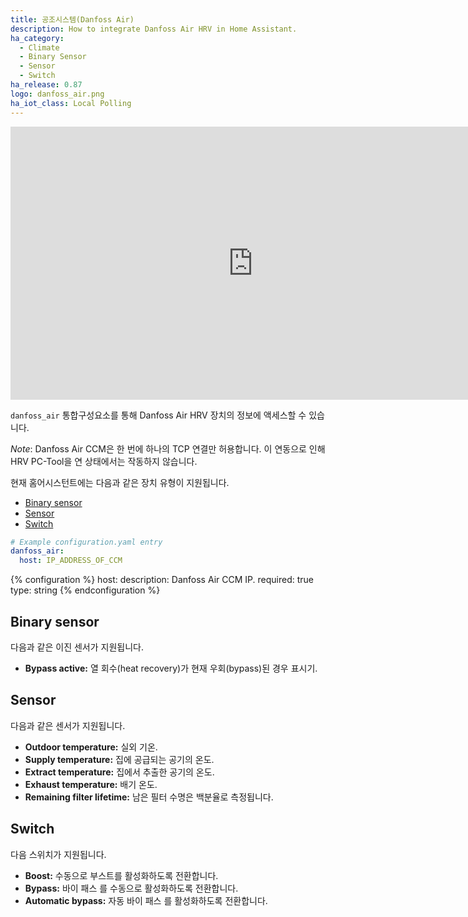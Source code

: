 ```yaml
---
title: 공조시스템(Danfoss Air)
description: How to integrate Danfoss Air HRV in Home Assistant.
ha_category:
  - Climate
  - Binary Sensor
  - Sensor
  - Switch
ha_release: 0.87
logo: danfoss_air.png
ha_iot_class: Local Polling
---
```


<div class='videoWrapper'>
<iframe width="776" height="437" src="https://www.youtube.com/embed/5x8q_Jg1sec" frameborder="0" allow="accelerometer; autoplay; encrypted-media; gyroscope; picture-in-picture" allowfullscreen></iframe>
</div>

`danfoss_air` 통합구성요소를 통해 Danfoss Air HRV 장치의 정보에 액세스할 수 있습니다.

*Note*: Danfoss Air CCM은 한 번에 하나의 TCP 연결만 허용합니다. 이 연동으로 인해 HRV PC-Tool을 연 상태에서는 작동하지 않습니다.

현재 홈어시스턴트에는 다음과 같은 장치 유형이 지원됩니다.

- [Binary sensor](#binary-sensor)
- [Sensor](#sensor)
- [Switch](#switch)

```yaml
# Example configuration.yaml entry
danfoss_air:
  host: IP_ADDRESS_OF_CCM
```

{% configuration %}
host:
  description: Danfoss Air CCM IP.
  required: true
  type: string
{% endconfiguration %}

## Binary sensor

다음과 같은 이진 센서가 지원됩니다.

- **Bypass active:** 열 회수(heat recovery)가 현재 우회(bypass)된 경우 표시기.

## Sensor

다음과 같은 센서가 지원됩니다.

- **Outdoor temperature:** 실외 기온.
- **Supply temperature:** 집에 공급되는 공기의 온도.
- **Extract temperature:** 집에서 추출한 공기의 온도.
- **Exhaust temperature:** 배기 온도.
- **Remaining filter lifetime:** 남은 필터 수명은 백분율로 측정됩니다.

## Switch

다음 스위치가 지원됩니다.

- **Boost:** 수동으로 부스트를 활성화하도록 전환합니다.
- **Bypass:** 바이 패스 를 수동으로 활성화하도록 전환합니다.
- **Automatic bypass:** 자동 바이 패스 를 활성화하도록 전환합니다.

